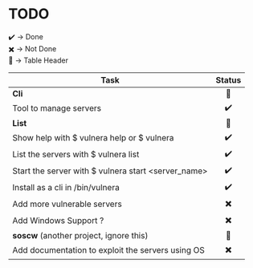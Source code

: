 # TODO

✔️  -> Done  
✖️  -> Not Done  
🔹 -> Table Header  
    
  
| Task                                                | Status |
|-----------------------------------------------------|:------:|
|                        **Cli**                      |   🔹   |
| Tool to manage servers                              |    ✔️   |
|                        **List**                     |   🔹   |
| Show help with $ vulnera help or $ vulnera          |    ✔️   |
| List the servers with $ vulnera list                |    ✔️   |
| Start the server with $ vulnera start <server_name> |    ✔️   |
| Install as a cli in /bin/vulnera                    |    ✔️   |
| Add more vulnerable servers                         |    ✖️   |
| Add Windows Support ?                               |    ✖️   |
|       **soscw** (another project, ignore this)      |   🔹   |
| Add documentation to exploit the servers using OS   |    ✖️   |
